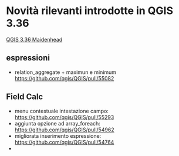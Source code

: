 # Novità rilevanti introdotte in QGIS 3.36

[QGIS 3.36 Maidenhead](https://changelog.qgis.org/en/qgis/version/3.36/)

## espressioni

- relation_aggregate + maximun e minimum <https://github.com/qgis/QGIS/pull/55082>

## Field Calc

- menu contestuale intestazione campo: <https://github.com/qgis/QGIS/pull/55293>
- aggiunta opzione ad array_foreach: <https://github.com/qgis/QGIS/pull/54962>
- migliorata inserimento espressione: <https://github.com/qgis/QGIS/pull/54764>
- 
